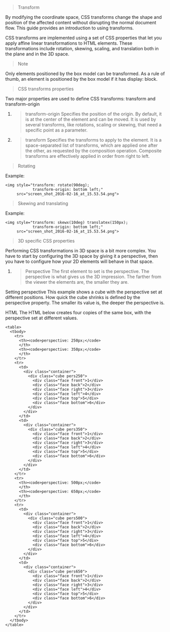 > Transform

By modifying the coordinate space, CSS transforms change the shape and position of the affected content without disrupting the normal document flow. This guide provides an introduction to using transforms.

CSS transforms are implemented using a set of CSS properties that let you apply affine linear transformations to HTML elements. These transformations include rotation, skewing, scaling, and translation both in the plane and in the 3D space.



> Note 

Only elements positioned by the box model can be transformed. As a rule of thumb, an element is positioned by the box model if it has display: block.

> CSS transforms properties

Two major properties are used to define CSS transforms: transform and transform-origin

1. > transform-origin
Specifies the position of the origin. By default, it is at the center of the element and can be moved. It is used by several transforms, like rotations, scaling or skewing, that need a specific point as a parameter.

2. > transform
Specifies the transforms to apply to the element. It is a space-separated list of transforms, which are applied one after the other, as requested by the composition operation. Composite transforms are effectively applied in order from right to left.


> Rotating

Example: 

```
<img style="transform: rotate(90deg);
            transform-origin: bottom left;"
     src="screen_shot_2016-02-16_at_15.53.54.png">
```    

> Skewing and translating

Example: 
```
<img style="transform: skewx(10deg) translatex(150px);
            transform-origin: bottom left;"
     src="screen_shot_2016-02-16_at_15.53.54.png">
```

> 3D specific CSS properties

Performing CSS transformations in 3D space is a bit more complex. You have to start by configuring the 3D space by giving it a perspective, then you have to configure how your 2D elements will behave in that space.

1. >Perspective
The first element to set is the perspective. The perspective is what gives us the 3D impression. The farther from the viewer the elements are, the smaller they are.

Setting perspective
This example shows a cube with the perspective set at different positions. How quick the cube shrinks is defined by the perspective property. The smaller its value is, the deeper the perspective is.

HTML
The HTML below creates four copies of the same box, with the perspective set at different values.
```
<table>
  <tbody>
    <tr>
      <th><code>perspective: 250px;</code>
      </th>
      <th><code>perspective: 350px;</code>
      </th>
    </tr>
    <tr>
      <td>
        <div class="container">
          <div class="cube pers250">
            <div class="face front">1</div>
            <div class="face back">2</div>
            <div class="face right">3</div>
            <div class="face left">4</div>
            <div class="face top">5</div>
            <div class="face bottom">6</div>
          </div>
        </div>
      </td>
      <td>
        <div class="container">
          <div class="cube pers350">
            <div class="face front">1</div>
            <div class="face back">2</div>
            <div class="face right">3</div>
            <div class="face left">4</div>
            <div class="face top">5</div>
            <div class="face bottom">6</div>
          </div>
        </div>
      </td>
    </tr>
    <tr>
      <th><code>perspective: 500px;</code>
      </th>
      <th><code>perspective: 650px;</code>
      </th>
    </tr>
    <tr>
      <td>
        <div class="container">
          <div class="cube pers500">
            <div class="face front">1</div>
            <div class="face back">2</div>
            <div class="face right">3</div>
            <div class="face left">4</div>
            <div class="face top">5</div>
            <div class="face bottom">6</div>
          </div>
        </div>
      </td>
      <td>
        <div class="container">
          <div class="cube pers650">
            <div class="face front">1</div>
            <div class="face back">2</div>
            <div class="face right">3</div>
            <div class="face left">4</div>
            <div class="face top">5</div>
            <div class="face bottom">6</div>
          </div>
        </div>
      </td>
    </tr>
  </tbody>
</table>
```
